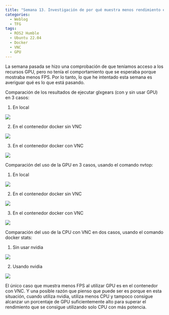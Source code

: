 ```yaml
---
title: "Semana 13. Investigación de por qué muestra menos rendimiento el contenedor docker con VNC al utilizar GPU"
categories:
  - Weblog
  - TFG
tags:
  - ROS2 Humble
  - Ubuntu 22.04
  - Docker
  - VNC
  - GPU
---
```


La semana pasada se hizo una comprobación de que teníamos acceso a los recursos GPU, pero no tenía el comportamiento que se esperaba porque mostraba menos FPS. Por lo tanto, lo que he intentado esta semana es averiguar qué es lo que está pasando. 

Comparación de los resultados de ejecutar glxgears (con y sin usar GPU) en 3 casos:

1. En local

![](https://github.com/RoboticsLabURJC/2022-tfg-lucia-chen/blob/main/docs/assets/images/glxgears_local.png)

2. En el contenedor docker sin VNC

![](https://github.com/RoboticsLabURJC/2022-tfg-lucia-chen/blob/main/docs/assets/images/glxgears_docker_vnc.png)

3. En el contenedor docker con VNC

![](https://github.com/RoboticsLabURJC/2022-tfg-lucia-chen/blob/main/docs/assets/images/glxgears_docker.png)


Comparación del uso de la GPU en 3 casos, usando el comando nvtop:

1. En local

![](https://github.com/RoboticsLabURJC/2022-tfg-lucia-chen/blob/main/docs/assets/images/local.png)

2. En el contenedor docker sin VNC

![](https://github.com/RoboticsLabURJC/2022-tfg-lucia-chen/blob/main/docs/assets/images/docker.png)

3. En el contenedor docker con VNC

![](https://github.com/RoboticsLabURJC/2022-tfg-lucia-chen/blob/main/docs/assets/images/docker_vnc.png)


Comparación del uso de la CPU con VNC en dos casos, usando el comando docker stats:

1. Sin usar nvidia

![](https://github.com/RoboticsLabURJC/2022-tfg-lucia-chen/blob/main/docs/assets/images/CPU.png)

2. Usando nvidia

![](https://github.com/RoboticsLabURJC/2022-tfg-lucia-chen/blob/main/docs/assets/images/CPU_nvidia.png)


El único caso que muestra menos FPS al utilizar GPU es en el contenedor con VNC. Y una posible razón que pienso que puede ser es porque en esta situación, cuando utiliza nvidia, utiliza menos CPU y tampoco consigue alcanzar un porcentaje de GPU suficientemente alto para superar el rendimiento que se consigue utilizando solo CPU con más potencia.
 

